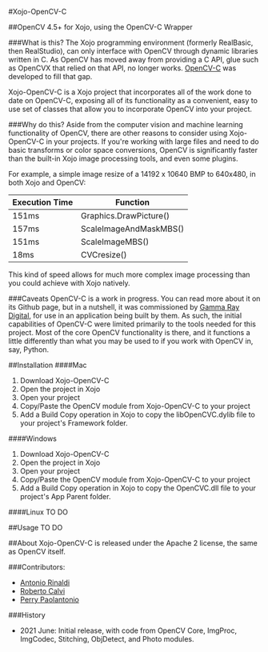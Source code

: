#Xojo-OpenCV-C

##OpenCV 4.5+ for Xojo, using the OpenCV-C Wrapper

###What is this? 
The Xojo programming environment (formerly RealBasic, then RealStudio), can only interface with OpenCV through dynamic libraries written in C. As OpenCV has moved away from providing a C API, glue such as OpenCVX that relied on that API, no longer works. [OpenCV-C](https://github.com/friolator/OpenCV-C) was developed to fill that gap. 

Xojo-OpenCV-C is a Xojo project that incorporates all of the work done to date on OpenCV-C, exposing all of its functionality as a convenient, easy to use set of classes that allow you to incorporate OpenCV into your project.

###Why do this? 
Aside from the computer vision and machine learning functionality of OpenCV, there are other reasons to consider using Xojo-OpenCV-C in your projects. If you're working with large files and need to do basic transforms or color space conversions, OpenCV is significantly faster than the built-in Xojo image processing tools, and even some plugins. 

For example, a simple image resize of a 14192 x 10640 BMP to 640x480, in both Xojo and OpenCV:

Execution Time| Function
------ | -------------
151ms  | Graphics.DrawPicture()
157ms  | ScaleImageAndMaskMBS()
151ms  | ScaleImageMBS()
18ms   | CVCresize()

This kind of speed allows for much more complex image processing than you could achieve with Xojo natively. 

###Caveats
OpenCV-C is a work in progress. You can read more about it on its Github page, but in a nutshell, it was commissioned by [Gamma Ray Digital](https://www.gammaraydigital.com), for use in an application being built by them. As such, the initial capabilities of OpenCV-C were limited primarily to the tools needed for this project. Most of the core OpenCV functionality is there, and it functions a little differently than what you may be used to if you work with OpenCV in, say, Python. 


##Installation
####Mac
1. Download Xojo-OpenCV-C
2. Open the project in Xojo
3. Open your project
4. Copy/Paste the OpenCV module from Xojo-OpenCV-C to your project
5. Add a Build Copy operation in Xojo to copy the libOpenCVC.dylib file to your project's Framework folder. 

####Windows
1. Download Xojo-OpenCV-C
2. Open the project in Xojo
3. Open your project
4. Copy/Paste the OpenCV module from Xojo-OpenCV-C to your project
5. Add a Build Copy operation in Xojo to copy the OpenCVC.dll file to your project's App Parent folder. 

####Linux
TO DO



##Usage
TO DO




##About
Xojo-OpenCV-C is released under the Apache 2 license, the same as OpenCV itself.


###Contributors:
* [Antonio Rinaldi](https://github.com/Falcomedia)
* [Roberto Calvi](https://github.com/robertocalvi)
* [Perry Paolantonio](https://github.com/friolator)

###History
* 2021 June: Initial release, with code from OpenCV Core, ImgProc, ImgCodec, Stitching, ObjDetect, and Photo modules. 
